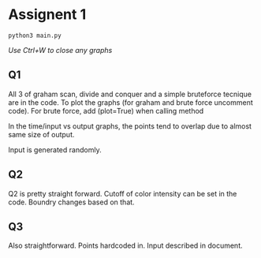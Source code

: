 # Assignent 1

`python3 main.py`

*Use Ctrl+W to close any graphs*

## Q1
All 3 of graham scan, divide and conquer and a simple bruteforce tecnique are in the code. To plot the graphs (for graham and brute force uncomment code). For brute force, add (plot=True) when calling method

In the time/input vs output graphs, the points tend to overlap due to almost same size of output.

Input is generated randomly.

## Q2
Q2 is pretty straight forward. Cutoff of color intensity can be set in the code. Boundry changes based on that.

## Q3
Also straightforward. Points hardcoded in. Input described in document. 
